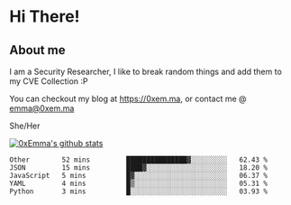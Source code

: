 # Hi There!

## About me
I am a Security Researcher, I like to break random things and add them to my CVE Collection :P 

You can checkout my blog at https://0xem.ma, or contact me @ [emma@0xem.ma](mailto:emma@0xem.ma)

She/Her

[![0xEmma's github stats](https://github-readme-stats.vercel.app/api?username=0xEmma&count_private=true&show_icons=true&theme=dark)](https://github.com/0xEmma)
<!--START_SECTION:waka-->
```text
Other        52 mins         ███████████████▓░░░░░░░░░   62.43 % 
JSON         15 mins         ████▓░░░░░░░░░░░░░░░░░░░░   18.20 % 
JavaScript   5 mins          █▓░░░░░░░░░░░░░░░░░░░░░░░   06.37 % 
YAML         4 mins          █▒░░░░░░░░░░░░░░░░░░░░░░░   05.31 % 
Python       3 mins          █░░░░░░░░░░░░░░░░░░░░░░░░   03.93 % 
```
<!--END_SECTION:waka-->
